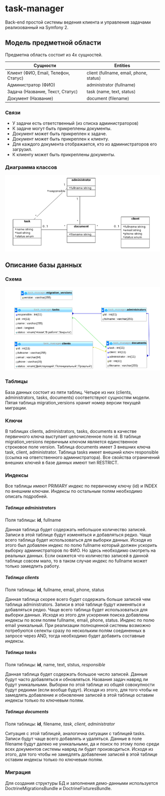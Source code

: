 task-manager
============

Back-end простой системы ведения клиента и управления задачами реализованный на Symfony 2.

Модель предметной области
-------------------------
Предметна область состоит из 4х сущностей.

Сущности | Entities
-------------------------------------| ---------------------------------------
Клиент (ФИО, Email, Телефон, Статус) | client (fullname, email, phone, status)
Администратор (ФИО)                  | administrator (fullname)
Задача (Название, Текст, Статус)     | task (name, text, status)
Документ (Название)                  | document (filename)

### Связи
* У задачи есть ответственный (из списка администраторов)
* К задаче могут быть прикреплены документы.
* Документ может быть прикреплен к задаче.
* Документ может быть прикреплен к клиенту.
* Для каждого документа отображается, кто из администраторов его загрузил.
* К клиенту может быть прикреплены документы.

### Диаграмма классов
![](https://raw.githubusercontent.com/zewwwid/task-manager/master/resources/task-manager-model.png)

Описание базы данных
--------------------

### Схема
![](https://raw.githubusercontent.com/zewwwid/task-manager/master/resources/task-manager-scheme.png)

### Таблицы
База данных состоит из пяти таблиц. Четыре из них (clients, administrators, tasks, documents) соответствуют сущностям модели. Пятая таблица migration_versions хранит номер версии текущей миграции.

### Ключи
В таблицах clients, administrators, tasks, documents в качестве первичного ключа выступает целочисленное поле id.
В таблице migration_versions первичным ключом является единственное строковое поле version.
Таблица documents имеет 3 внешних ключа task, client, administrator.
Таблица tasks имеет внешний ключ responsible (ссылка на ответственного администратора).
Все свойства ограничений внешних ключей в базе данных имеют тип RESTRICT.

### Индексы
Все таблицы имеют PRIMARY индекс по первичному ключу (id) и INDEX по внешним ключам. Индексы по остальным полям необходимо описать подробней.

##### Таблица administrators
Поля таблицы: **id**, fullname

Данная таблица будет содержать небольшое количество записей. Записи в этой таблице будут изменяться и добавляться редко. Чаще всего таблица будет использоваться для выборки данных. Исходя из этого был добавлен индекс по полю fullname который должен ускорить выборку администраторов по ФИО. Но здесь необходимо смотреть на реальных данных. Если окажется что количество записей в данной таблице совсем мало, то в таком случае индекс по fullname может только замедлить работу.

##### Таблица clients
Поля таблицы: **id**, fullname, email, phone, status

Данная таблица скорее всего будет содержать больше записей чем таблица administrators. Записи в этой таблице будут изменяться и добавляться редко. Чаще всего таблица будет использоваться для выборки данных. Исходя из этого для ускорения поиска добавлены индексы по всем полям fullname, email, phone, status. Индекс по полю email уникальный. При реализации полноценной системы возможно потребуются селекты сразу по нескольким полям соединенных в запросе через AND, тогда необходимо будет добавить составные индексы.

##### Таблица tasks
Поля таблицы: **id**, name, text, ststus, _responsible_

Данная таблица будет содержать большое число записей. Данные будут часто добавляться и обновляться. Названия задач навряд ли будут уникальными. Выборки по этой таблице из общей совокупности будут редкими (если вообще будут). Исходя из этого, для того чтобы не замедлять добавление и обновление записей в этой таблице оставим индексы только по ключевым полям.

##### Таблица documents
Поля таблицы: **id**, filename, _task_, _client_, _administrator_

Ситуация с этой таблицей, аналогична ситуации с таблицей tasks. Записи будут чаще всего добавлять и удаляться. Данные в поле filename будут далеко не уникальными, да и поиск по этому полю среди всех документов системы навряд ли будет производиться. Исходя из этого, для того чтобы не замедлять добавление записей в этой таблице оставим индексы только по ключевым полям.

### Миграция
Для создания структуры БД и заполнения демо-данными используется DoctrineMigrationsBundle и DoctrineFixturesBundle.

